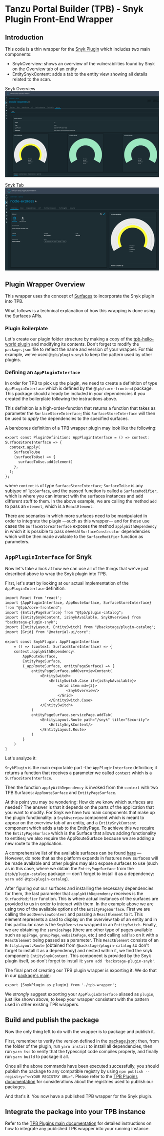 # Tanzu Portal Builder (TPB) - Snyk Plugin Front-End Wrapper

## Introduction

This code is a thin wrapper for the [Snyk Plugin](https://github.com/snyk-tech-services/backstage-plugin-snyk) which includes two main components:
- SnykOverview: shows an overview of the vulnerabilities found by Snyk on the Overview tab of an entity
- EntitySnykContent: adds a tab to the entity view showing all details related to the scan.

Snyk Overview
![Snyk Overview](./docs/tab.png)

Snyk Tab
![Snyk Tab](./docs/overview.png)

## Plugin Wrapper Overview

This wrapper uses the concept of [Surfaces](../../README.md#frontend-plugins) to incorporate the Snyk plugin into TPB.

What follows is a technical explanation of how this wrapping is done using the Surfaces APIs.

### Plugin Boilerplate

Let's create our plugin folder structure by making a copy of the [tpb-hello-world plugin](../tpb-hello-world/) and modifying its contents.
Don't forget to modify the `package.json` file to reflect the name and version of your wrapper. For this example, we've used `@tpb/plugin-snyk` to keep the pattern used by other plugins.

### Defining an `AppPluginInterface`

In order for TPB to pick up the plugin, we need to create a definition of type `AppPluginInterface` which is defined by the `@tpb/core-frontend` package. This package should already be included in your dependencies if you created the boilerplate following the instructions above.

This definition is a high-order-function that returns a function that takes as parameter the `SurfaceStoreInterface`; this `SurfaceStoreInterface` will then be used to _apply_ the dependencies to the specified surfaces.

A barebones definition of a TPB wrapper plugin may look like the following:

```
export const PluginDefinition: AppPluginInterface = () => context: SurfaceStoreInterface => {
  context.apply(
    SurfaceToUse
    (surfaceToUse) => {
      surfaceToUse.add(element)
    },
  );
};

```

where `context` is of type `SurfaceStoreInterface`; `SurfaceToUse` is any subtype of `TpbSurface`, and the passed function is called a `SurfaceModifier`, which is where you can interact with the surfaces instances and add different stuff to them.
In the above example, we are calling the method `add` to pass an `element`, which is a `ReactElement`.

There are scenarios in which more surfaces need to be manipulated in order to integrate the plugin —such as this wrapper— and for those use cases the `SurfaceStoreInterface` exposes the method `applyWithDependency` in which it is possible to pass several `SurfaceConstructor` dependencies which will be then made available to the `SurfaceModifier` function as parameters.

## `AppPluginInterface` for Snyk

Now let's take a look at how we can use all of the things that we've just described above to wrap the Snyk plugin into TPB.

First, let's start by looking at our actual implementation of the `AppPluginInterface` definition.

```
import React from 'react';
import {AppPluginInterface, AppRouteSurface, SurfaceStoreInterface} from "@tpb/core-frontend";
import {EntityPageSurface} from "@tpb/plugin-catalog";
import {EntitySnykContent, isSnykAvailable, SnykOverview} from "backstage-plugin-snyk";
import {EntityLayout, EntitySwitch} from "@backstage/plugin-catalog";
import {Grid} from "@material-ui/core";

export const SnykPlugin: AppPluginInterface
    = () => (context: SurfaceStoreInterface) => {
    context.applyWithDependency(
        AppRouteSurface,
        EntityPageSurface,
        (_appRouteSurface, entityPageSurface) => {
            entityPageSurface.addOverviewContent(
                <EntitySwitch>
                    <EntitySwitch.Case if={isSnykAvailable}>
                        <Grid item md={3}>
                            <SnykOverview/>
                        </Grid>
                    </EntitySwitch.Case>
                </EntitySwitch>
            )
            entityPageSurface.servicePage.addTab(
                <EntityLayout.Route path="/snyk" title="Security">
                    <EntitySnykContent/>
                </EntityLayout.Route>
            )
        }
    )
}

```

Let's analyze it:

`SnykPlugin` is the main exportable part -the `AppPluginInterface` definition; it returns a function that receives a 
parameter we called `context` which is a `SurfaceStoreInterface`.

Then the function `applyWithDependency` is invoked from the `context` with two TPB Surfaces: `AppRouteSurface` and 
`EntityPageSurface`.

At this point you may be wondering: How do we know which surfaces are needed? The answer is that it depends on the 
parts of the application that you want to modify. For Snyk we have two main components that make up the plugin 
functionality: a `SnykOverview` component which is meant to appear on the overview tab of an entity, and a 
`EntitySnykContent` component which adds a tab to the EntityPage. To achieve this we require the `EntityPageSurface` 
which is the Surface that allows adding functionality to entities; we also require the AppRouteSurface because we 
are adding a new route to the application.

A comprehensive list of the available surfaces can be found [here](../../README.md) —However, do note that as the 
platform expands in features new surfaces will be made available and other plugins may also expose surfaces to use 
(such as in this case, where we obtain the `EntityPageSurface` from the `@tpb/plugin-catalog` package — don't forget 
to install it as a dependency: `yarn add @tpb/plugin-catalog`).

After figuring out our surfaces and installing the necessary dependencies for them, the last parameter that `applyWithDependency` 
receives is the `SurfaceModifier` function. This is where actual instances of the surfaces are provided to us in 
order to interact with them. In the example above we are using two of the available options of the `EntityPageSurface`. 
First we are calling the `addOverviewContent` and passing a `ReactElement` to it. This element represents a card to 
display on the overview tab of an entity and in this particular case is the `SnykOverview` wrapped in an `EntitySwitch`.
Finally, we are obtaining the `servicePage` (there are other type of pages available such as `apiPage`, `groupPage`, `websitePage`, 
etc.) and calling `addTab` on it with a `ReactElement` being passed as a parameter. This `ReactElement` consists of an 
`EntityLayout.Route` (obtained from `@backstage/plugin-catalog` so don't forget to install it as a dependency) and nested 
within it, we find the snyk component: `EntitySnykContent`. This component is provided by the Snyk plugin itself, so 
don't forget to install it: `yarn add 'backstage-plugin-snyk'`.

The final part of creating our TPB plugin wrapper is exporting it. We do that in our [package's main](./src/index.ts):

```
export {SnykPlugin as plugin} from './tpb-wrapper';
```

We _strongly_ suggest exporting your `AppPluginInterface` aliased as `plugin`, just like shown above, to keep your wrapper 
consistent with the pattern used in other existing TPB wrappers.

## Build and publish the package

Now the only thing left to do with the wrapper is to package and publish it.

First, remember to verify the version defined in the [package.json](./package.json); then, from the folder of the plugin, 
run `yarn install` to install all dependencies, then run `yarn tsc` to verify that the typescript code compiles properly, 
and finally run `yarn build` to package it all.

Once all the above commands have been executed successfully, you should publish the package to any compatible registry by 
using `npm publish --registry="<<YOUR REGISTRY URL>"`. Please refer to the [TPB Plugins documentation](../README.md) for 
considerations about the registries used to publish our packages.

And that's it. You now have a published TPB wrapper for the Snyk plugin.

## Integrate the package into your TPB instance

Refer to the [TPB Plugins main documentation](../README.md) for detailed instructions on how to integrate any published 
TPB wrapper into your running instance.
